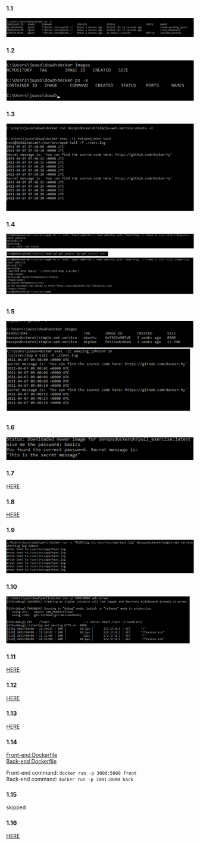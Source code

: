 ### 1.1

![1.1](1.1.png)

### 1.2

![1.2](1.2.png)

### 1.3

![1.3](1.3.png)

### 1.4

![1.4](1.4.png)

### 1.5

![1.5](1.5.png)

### 1.6

![1.6](1.6.png)

### 1.7

[HERE](./1.7)

### 1.8

[HERE](./1.8)

### 1.9

![1.9](1.9.png)

### 1.10

![1.10](1.10.png)

### 1.11

[HERE](./1.11)

### 1.12

[HERE](./1.12)

### 1.13

[HERE](./1.13)

### 1.14

[Front-end Dockerfile](./1.12/example-frontend/)  
[Back-end Dockerfile](./1.13/example-backend/)

Front-end command: `docker run -p 3000:5000 front`  
Back-end command: `docker run -p 3001:8000 back`  

### 1.15

skipped

### 1.16

[HERE](https://doheharkka.herokuapp.com/)



